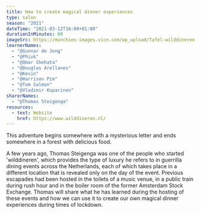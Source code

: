 ```yaml
---
title: How to create magical dinner experiences
type: salon
season: "2021"
dateTime: "2021-03-12T16:00+01:00"
durationInMinutes: 60
imageSrc: https://munchies-images.vice.com/wp_upload/Tafel-wilddineren.jpg?crop=1xw:0.8434256055363322xh;center,center&resize=1800:*
learnerNames:
  - "@Gunnar de Jong"
  - "@Phivk"
  - "@Omar Shehata"
  - "@Douglas Arellanes"
  - "@Kevin"
  - "@Harrison Pim"
  - "@Tom Salmon"
  - "@Vladimir Kuparinen"
sharerNames:
  - "@Thomas Steigenga"
resources:
  - text: Website
    href: https://www.wilddineren.nl/
---
```


This adventure begins somewhere with a mysterious letter and ends somewhere in a forest with delicious food.

<!--more-->

A few years ago, Thomas Steigenga was one of the people who started 'wilddineren', which provides the type of luxury he refers to in guerrilla dining events across the Netherlands, each of which takes place in a different location that is revealed only on the day of the event.
Previous escapades had been hosted in the toilets of a music venue, in a public train during rush hour and in the boiler room of the former Amsterdam Stock Exchange. Thomas will share what he has learned during the hosting of these events and how we can use it to create our own magical dinner experiences during times of lockdown.
